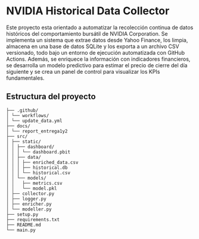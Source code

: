 # NVIDIA Historical Data Collector

Este proyecto esta orientado a automatizar la recolección continua de datos históricos del comportamiento bursátil de NVIDIA Corporation. Se implementa un sistema que extrae datos desde Yahoo Finance, los limpia, almacena en una base de datos SQLite y los exporta a un archivo CSV versionado, todo bajo un entorno de ejecución automatizada con GitHub Actions. Además, se enriquece la información con indicadores financieros, se desarrolla un modelo predictivo para estimar el precio de cierre del día siguiente y se crea un panel de control para visualizar los KPIs fundamentales.

## Estructura del proyecto
```
├── .github/
│ └── workflows/
│ └── update_data.yml
├── docs/
│ └── report_entrega1y2
├── src/
│ ├── static/
│ │ ├── dashboard/
│ │ │ └── dashboard.pbit
│ │ ├── data/
│ │ │ ├── enriched_data.csv
│ │ │ ├── historical.db
│ │ │ └── historical.csv
│ │ └── models/
│ │   ├── metrics.csv
│ │   └── model.pkl
│ ├── collector.py
│ ├── logger.py
│ ├── enricher.py
│ └── modeller.py
├── setup.py
├── requirements.txt
├── README.md
└── main.py

```